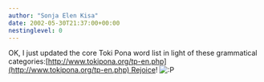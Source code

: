 ```yaml
---
author: "Sonja Elen Kisa"
date: 2002-05-30T21:37:00+00:00
nestinglevel: 0
---
```

OK, I just updated the core Toki Pona word list in light of these grammatical categories:[http://www.tokipona.org/tp-en.php](http://www.tokipona.org/tp-en.php) Rejoice! ![:P](images/smilies/icon_razz.gif "Razz")